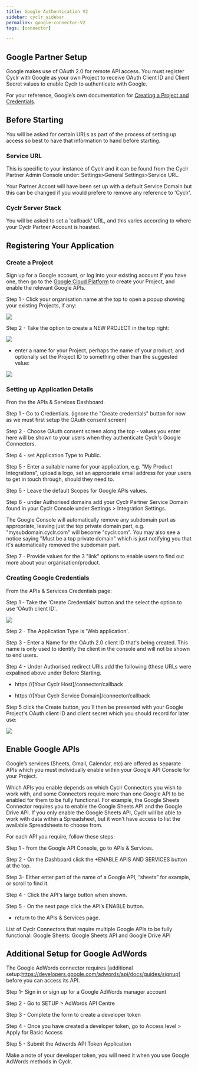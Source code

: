 ```yaml
---
title: Google Authentication V2
sidebar: cyclr_sidebar
permalink: google-connector-V2
tags: [connector]

---
```


##  Google Partner Setup

Google makes use of OAuth 2.0 for remote API access. You must register Cyclr with Google as your own Project to receive OAuth Client ID and Client Secret values to enable Cyclr to authenticate with Google.

For your reference, Google’s own documentation for [Creating a Project and Credentials](https://https://console.cloud.google.com/).

## Before Starting

You will be asked for certain URLs as part of the process of setting up access so best to have that information to hand before starting.

### Service URL

This is specific to your instance of Cyclr and it can be found from the Cyclr Partner Admin Console under:
Settings>General Settings>Service URL.

Your Partner Accont will have been set up with a default Service Domain but this can be changed if you would prefere to remove any reference to 'Cyclr'.

### Cyclr Server Stack

You will be asked to set a 'callback' URL, and this varies according to where your Cyclr Partner Account is hoasted. 
  
## Registering Your Application

### Create a Project

Sign up for a Google account, or log into your existing account if you have one, then go to the
[Google Cloud Platform](https://console.developers.google.com/) to create your Project, and enable the relevant Google APIs.

Step 1 - Click your organisation name at the top to open a popup showing your existing Projects, if any:

![](./images/google-auth-1.png)

Step 2 -	Take the option to create a  NEW PROJECT in the top right: 

![](./images/google-auth-2.png)

*	enter a name for your Project, perhaps the name of your product, and optionally set the Project ID to something other than the suggested value:

![](./images/google-auth-3.png)

### Setting up Application Details

Fron the the APIs & Services Dashboard.

Step 1 - Go to Credentials.	(ignore the "Create credentials" button for now as we must first setup the OAuth consent screen)

Step 2 - Choose OAuth consent screen along the top - values you enter here will be shown to your users when they authenticate Cyclr's Google Connectors.

Step 4 - set Application Type to Public.

Step 5 -	Enter a suitable name for your application, e.g. "My Product Integrations", upload a logo, set an appropriate email address for your users to get in touch through, should they need to.

Step 5 -	Leave the default Scopes for Google APIs values.

Step 6 -	under Authorised domains add your Cyclr Partner Service Domain found in your Cyclr Console under Settings > Integration Settings.

The Google Console will automatically remove any subdomain part as appropriate, leaving just the top private domain part, e.g. "mysubdomain.cyclr.com" will become "cyclr.com".  You may also see a notice saying "Must be a top private domain" which is just notifying you that it's automatically removed the subdomain part.

Step 7 -	Provide values for the 3 "link" options to enable users to find out more about your organisation/product.

### Creating Google Credentials

From the APIs & Services Credentials page:

Step 1 - Take the 'Create Credentials' button and the select the option to use 'OAuth client ID'.

![](./images/google-auth-4.png)

Step 2 - The Application Type is 'Web application'.

Step 3 - Enter a Name for the OAuth 2.0 client ID that's being created. This name is only used to identify the client in the console and will not be shown to end users.

Step 4 - Under Authorised redirect URIs add the following (these URLs were expalined above under Before Starting.

*	https://[Your Cyclr Host]/connector/callback

*	https://[Your Cyclr Service Domain]/connector/callback


Step 5	click the Create button, you'll then be presented with your Google Project's OAuth client ID and client secret which you should record for later use:

![](./images/google-auth-5.png)

## Enable Google APIs

Google’s services (Sheets, Gmail, Calendar, etc) are offered as separate APIs which you must individually enable within your Google API Console for your Project.

Which APIs you enable depends on which Cyclr Connectors you wish to work with, and some Connectors require more than one Google API to be enabled for them to be fully functional.  For example, the Google Sheets Connector requires you to enable the Google Sheets API and the Google Drive API.  If you only enable the Google Sheets API, Cyclr will be able to work with data within a Spreadsheet, but it won’t have access to list the available Spreadsheets to choose from.

For each API you require, follow these steps:

Step 1 -	from the Google API Console, go to APIs & Services.

Step 2 -	On the Dashboard click the +ENABLE APIS AND SERVICES button at the top.

Step 3-	Either enter part of the name of a Google API, “sheets” for example, or scroll to find it.

Step 4 - Click the API's large button when shown.

Step 5 - On the next page click the API’s ENABLE button.

*	return to the APIs & Services page.

List of Cyclr Connectors that require multiple Google APIs to be fully functional:
Google Sheets: Google Sheets API and Google Drive API

## Additional Setup for Google AdWords

The Google AdWords connector requires [additional setup:https://developers.google.com/adwords/api/docs/guides/signup] before you can access its API.

Step 1-	Sign in or sign up for a Google AdWords manager account

Step 2 - Go to SETUP > AdWords API Centre

Step 3 - Complete the form to create a developer token

Step 4 -	Once you have created a developer token, go to Access level > Apply for Basic Access

Step 5 -	Submit the Adwords API Token Application

Make a note of your developer token, you will need it when you use Google AdWords methods in Cyclr.


